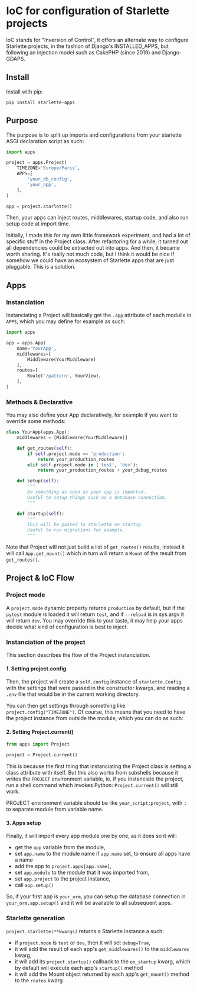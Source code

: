 # IoC for configuration of Starlette projects

IoC stands for "Inversion of Control", it offers an alternate way to configure
Starlette projects, in the fashion of Django's INSTALLED_APPS, but following an
injection model such as CakePHP (since 2019) and Django-GDAPS.

## Install

Install with pip:

    pip install starlette-apps

## Purpose

The purpose is to split up imports and configurations from your starlette ASGI
declaration script as such:

```python
import apps

project = apps.Project(
    TIMEZONE='Europe/Paris',
    APPS=[
        'your_db_config',
        'your_app',
    ],
)

app = project.starlette()
```

Then, your apps can inject routes, middlewares, startup code, and also run
setup code at import time.

Initially, I made this for my own little framework experiment, and had a lot of
specific stuff in the Project class. After refactoring for a while, it turned
out all dependencies could be extracted out into apps. And then, it became
worth sharing. It's really not much code, but I think it would be nice if
somehow we could have an ecosystem of Starlette apps that are just pluggable.
This is a solution.

## Apps

### Instanciation

Instanciating a Project will basically get the `.app` attribute of each modulle
in `APPS`, which you may define for example as such:

```python
import apps

app = apps.App(
    name='YourApp',
    middlewares=[
        Middleware(YourMiddleware)
    ],
    routes=[
        Route('/pattern', YourView),
    ],
)
```

### Methods & Declarative

You may also define your App declaratively, for example if you want to override
some methods:

```python
class YourApp(apps.App):
    middlewares = [Middleware(YourMiddleware)]

    def get_routes(self):
        if self.project.mode == 'production':
            return your_production_routes
        elif self.project.mode in ('test', 'dev'):
            return your_production_routes + your_debug_routes

    def setup(self):
        """
        Do something as soon as your app is imported.
        Useful to setup things such as a database connection.
        """

    def startup(self):
        """
        This will be passed to starlette on_startup.
        Useful to run migrations for example.
        """
```

Note that Project will not just build a list of `get_routes()` results, instead
it will call `App.get_mount()` which in turn will return a `Mount` of the
result from `get_routes()`.

## Project & IoC Flow

### Project mode

A `project.mode` dynamic property returns `production` by default, but if the
`pytest` module is loaded it will return `test`, and if `--reload` is in
sys.argv it will return `dev`. You may override this to your taste, it may help
your apps decide what kind of configuration is best to inject.

### Instanciation of the project

This section describes the flow of the Project instanciation.

#### 1. Setting project.config

Then, the project will create a `self.config` instance of `starlette.Config`
with the settings that were passed in the constructor kwargs, and reading a
`.env` file that would be in the current working directory.

You can then get settings through something like `project.config("TIMEZONE")`.
Of course, this means that you need to have the project instance from outside
the module, which you can do as such:

#### 2. Setting Project.current()

```python
from apps import Project

project = Project.current()
```

This is because the first thing that instanciating the Project class is setting
a class attribute with itself. But this also works from subshells because it
writes the `PROJECT` environment variable, ie. if you instanciate the project,
run a shell command which invokes Python: `Project.current()` will still work.

PROJECT environment variable should be like `your_script:project`, with `:` to
separate module from variable name.

#### 3. Apps setup

Finally, it will import every app module one by one, as it does so it will:

- get the ``app`` variable from the module,
- set ``app.name`` to the module name if ``app.name`` set, to ensure all apps
  have a name
- add the app to ``project.apps[app.name]``,
- set ``app.module`` to the module that it was imported from,
- set ``app.project`` to the project instance,
- call ``app.setup()``

So, if your first app is ``your_orm``, you can setup the database connection in
``your_orm.app.setup()`` and it will be available to all subsequent apps.

### Starlette generation

`project.starlette(**kwargs)` returns a Starlette instance a such:

- if `project.mode` is `test` or `dev`, then it will set `debug=True`,
- it will add the result of each app's `get_middlewares()` to the `middlewares`
  kwarg,
- it will add its `project.startup()` callback to the `on_startup` kwarg, which
  by default will execute each app's `startup()` method
- it will add the Mount object returned by each app's `get_mount()` method to
  the `routes` kwarg
